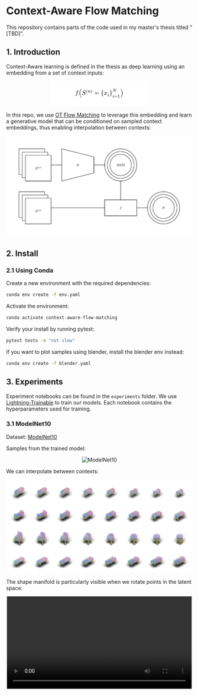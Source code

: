 # Context-Aware Flow Matching

This repository contains parts of the code used in my master's thesis titled "[TBD]".

## 1. Introduction

Context-Aware learning is defined in the thesis as deep learning using an embedding from a set of
context inputs:

<p align="center">
    <img src="docs/context-aware-learning.png" alt="Context-Aware Learning"/>
</p>


In this repo, we use [OT Flow Matching](https://arxiv.org/abs/2302.00482) to leverage this embedding and learn a
generative model that can be conditioned on sampled context embeddings, thus enabling interpolation
between contexts:

<p align="center">
    <img src="docs/context-aware-flow-matching.png" alt="Flow Matching" width=500 />
</p>

## 2. Install

### 2.1 Using Conda

Create a new environment with the required dependencies:
```bash
conda env create -f env.yaml
```

Activate the environment:
```bash
conda activate context-aware-flow-matching
```

Verify your install by running pytest:
```bash
pytest tests -m "not slow"
```

If you want to plot samples using blender, install the blender env instead:

```bash
conda env create -f blender.yaml
```

## 3. Experiments

Experiment notebooks can be found in the `experiments` folder. We use
[Lightning-Trainable](https://github.com/LarsKue/lightning-trainable)
to train our models. Each notebook contains the hyperparameters used for training.

### 3.1 ModelNet10

Dataset: [ModelNet10](https://3dvision.princeton.edu/projects/2014/3DShapeNets/)

Samples from the trained model:

<p align="center">
    <img src="docs/modelnet10/samples.png" alt="ModelNet10" width=500 />
</p>

We can interpolate between contexts:

<p align="center">
    <img src="docs/modelnet10/interpolation.png" alt="ModelNet10" width=500 />
</p>

The shape manifold is particularly visible when we rotate points in the latent space:

<p align="center">
    <video width="500" autoplay loop playsinline>
        <source src="docs/modelnet10/rotation.mp4" type="video/mp4">
        Your browser does not support the video tag.
    </video>
</p>

